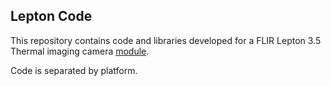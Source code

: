 ## Lepton Code

This repository contains code and libraries developed for a FLIR Lepton 3.5 Thermal imaging camera [module](https://store.groupgets.com/collections/flir-lepton-accessories/products/flir-lepton-breakout-board).

Code is separated by platform.
